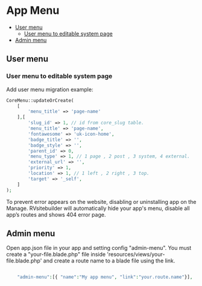 # App Menu

-   [User menu](#user-menu)
    -   [User menu to editable system page](#user-menu-to-editable-system-page)
-   [Admin menu](#admin-menu)

## User menu

<!-- ### User menu to non-editable system page -->

### User menu to editable system page

Add user menu migration example:

```php
CoreMenu::updateOrCreate(
    [
        'menu_title' => 'page-name'
    ],[
        'slug_id' => 1, // id from core_slug table.
        'menu_title' => 'page-name',
        'fontawesome' => 'uk-icon-home',
        'badge_title' => '',
        'badge_style' => '',
        'parent_id' => 0,
        'menu_type' => 1, // 1 page , 2 post , 3 system, 4 external.
        'external_url' => '',
        'priority' => 1,
        'location' => 1, // 1 left , 2 right , 3 top.
        'target' => '_self',
    ]
);
```

To prevent error appears on the website, disabling or uninstalling app on the Manage. RVsitebuilder will automatically hide your app's menu, disable all app’s routes and shows 404 error page.

## Admin menu

Open app.json file in your app and setting config "admin-menu". You must create a "your-file.blade.php" file inside 'resources/views/your-file.blade.php' and create a route name to a blade file using the link.

```php

    "admin-menu":[{ "name":"My app menu", "link":"your.route.name"}],

```
